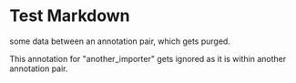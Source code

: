# Test Markdown

<!-- == imptr: some_importer / begin from: ./somefile#1~2 == -->

some data between an annotation pair, which gets purged.

This annotation for "another_importer" gets ignored as it is within another annotation pair.

<!-- == imptr: another_importer / begin from: ./another_file#1~2 == -->
<!-- == imptr: another_importer / end == -->

<!-- == imptr: some_importer / end == -->
